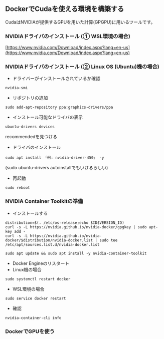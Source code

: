 ## DockerでCudaを使える環境を構築する
CudaはNVIDIAが提供するGPUを用いた計算(GPGPU)に用いるツールです。

### NVIDIAドライバのインストール (① WSL環境の場合)
[https://www.nvidia.com/Download/index.aspx?lang=en-us](https://www.nvidia.com/Download/index.aspx?lang=en-us)

### NVIDIAドライバのインストール (② Linux OS (Ubuntu)機の場合)
- ドライバーがインストールされているか確認
```
nvidia-smi
```
- リポジトリの追加
```
sudo add-apt-repository ppa:graphics-drivers/ppa
```
- インストール可能なドライバの表示
```
ubuntu-drivers devices
```
recommendedを見つける

- ドライバのインストール
```
sudo apt install 「例: nvidia-driver-450」 -y
```
(sudo ubuntu-drivers autoinstallでもいけるらしい)

- 再起動
```
sudo reboot
```

### NVIDIA Container Toolkitの準備
- インストールする
```
distribution=$(. /etc/os-release;echo $ID$VERSION_ID)
curl -s -L https://nvidia.github.io/nvidia-docker/gpgkey | sudo apt-key add -
curl -s -L https://nvidia.github.io/nvidia-docker/$distribution/nvidia-docker.list | sudo tee /etc/apt/sources.list.d/nvidia-docker.list

sudo apt update && sudo apt install -y nvidia-container-toolkit
```
- Docker Engineのリスタート
- Linux機の場合
```
sudo systemctl restart docker
```
- WSL環境の場合
```
sudo service docker restart
```
- 確認
```
nvidia-container-cli info
```

### DockerでGPUを使う
